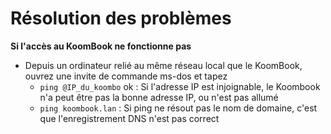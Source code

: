 # Résolution des problèmes

**Si l'accès au KoomBook ne fonctionne pas**
- Depuis un ordinateur relié au même réseau local que le KoomBook, ouvrez une invite de commande ms-dos et tapez
  - ```ping @IP_du_koombo```	ok : Si l'adresse IP est injoignable, le Koombook n'a peut être pas la bonne adresse IP, ou n'est pas allumé
  - ```ping koombook.lan``` : Si ping ne résout pas le nom de domaine, c'est que l'enregistrement DNS n'est pas correct 